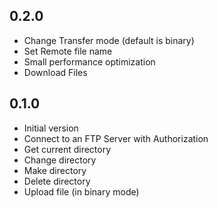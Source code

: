 ## 0.2.0

- Change Transfer mode (default is binary)
- Set Remote file name
- Small performance optimization
- Download Files

## 0.1.0

- Initial version
- Connect to an FTP Server with Authorization
- Get current directory
- Change directory
- Make directory
- Delete directory
- Upload file (in binary mode)
